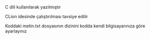 C dili kullanılarak yazılmıştır

CLion idesinde çalıştırılması tavsiye edilir

Koddaki metin.txt dosyasının dizinini kodda kendi bilgisayarınıza göre ayarlayınız

